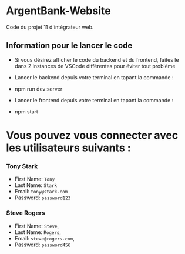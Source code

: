 # ArgentBank-Website 

Code du projet 11 d'intégrateur web.

## Information pour le lancer le code

 - Si vous désirez afficher le code du backend et du frontend, faites le dans 2 instances de VSCode différentes pour éviter tout problème

 - Lancer le backend depuis votre terminal en tapant la commande : 
 - npm run dev:server
 
 - Lancer le frontend depuis votre terminal en tapant la commande : 
 - npm start

# Vous pouvez vous connecter avec les utilisateurs suivants :

### Tony Stark
- First Name: `Tony`
- Last Name: `Stark`
- Email: `tony@stark.com`
- Password: `password123`

### Steve Rogers
- First Name: `Steve`,
- Last Name: `Rogers`,
- Email: `steve@rogers.com`,
- Password: `password456`
